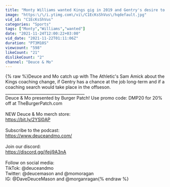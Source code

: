 ```yaml
---
title: "Monty Williams wanted Kings gig in 2019 and Gentry's desire to coach"
image: "https:\/\/i.ytimg.com\/vi\/C1EcKsShVus\/hqdefault.jpg"
vid_id: "C1EcKsShVus"
categories: "Sports"
tags: ["Monty","Williams","wanted"]
date: "2021-11-24T12:00:22+03:00"
vid_date: "2021-11-22T01:11:06Z"
duration: "PT3M10S"
viewcount: "598"
likeCount: "21"
dislikeCount: "2"
channel: "Deuce & Mo"
---
```

{% raw %}Deuce and Mo catch up with The Athletic's Sam Amick about the Kings coaching change, if Gentry has a chance at the job long-term and if a coaching search would take place in the offseson.<br />_______________________________________<br />Deuce &amp; Mo presented by Burger Patch! Use promo code: DMP20 for 20% off at TheBurgerPatch.com<br /><br />NEW Deuce &amp; Mo merch store: <br /><a rel="nofollow" target="blank" href="https://bit.ly/2YSl0AP">https://bit.ly/2YSl0AP</a><br /> <br />Subscribe to the podcast:<br /><a rel="nofollow" target="blank" href="https://www.deuceandmo.com/">https://www.deuceandmo.com/</a><br /><br />Join our discord: <br /><a rel="nofollow" target="blank" href="https://discord.gg/jfejj9A3nA">https://discord.gg/jfejj9A3nA</a><br /><br />Follow on social media:<br />TikTok: @deuceandmo <br />Twitter: @deucemason and @momoragan<br />IG: @DaveDeuceMason and @morganragan{% endraw %}
